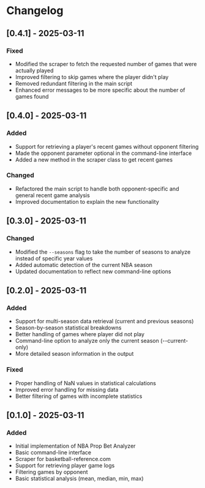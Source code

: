 # Changelog

## [0.4.1] - 2025-03-11

### Fixed
- Modified the scraper to fetch the requested number of games that were actually played
- Improved filtering to skip games where the player didn't play
- Removed redundant filtering in the main script
- Enhanced error messages to be more specific about the number of games found

## [0.4.0] - 2025-03-11

### Added
- Support for retrieving a player's recent games without opponent filtering
- Made the opponent parameter optional in the command-line interface
- Added a new method in the scraper class to get recent games

### Changed
- Refactored the main script to handle both opponent-specific and general recent game analysis
- Improved documentation to explain the new functionality

## [0.3.0] - 2025-03-11

### Changed
- Modified the `--seasons` flag to take the number of seasons to analyze instead of specific year values
- Added automatic detection of the current NBA season
- Updated documentation to reflect new command-line options

## [0.2.0] - 2025-03-11

### Added
- Support for multi-season data retrieval (current and previous seasons)
- Season-by-season statistical breakdowns
- Better handling of games where player did not play
- Command-line option to analyze only the current season (--current-only)
- More detailed season information in the output

### Fixed
- Proper handling of NaN values in statistical calculations
- Improved error handling for missing data
- Better filtering of games with incomplete statistics

## [0.1.0] - 2025-03-11

### Added
- Initial implementation of NBA Prop Bet Analyzer
- Basic command-line interface
- Scraper for basketball-reference.com
- Support for retrieving player game logs
- Filtering games by opponent
- Basic statistical analysis (mean, median, min, max) 